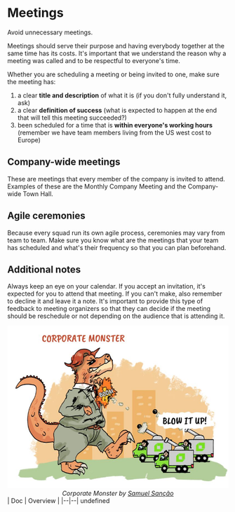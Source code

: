 # Meetings

Avoid unnecessary meetings.

Meetings should serve their purpose and having everybody together at the same time has its costs. It's important that we understand the reason why a meeting was called and to be respectful to everyone's time.

Whether you are scheduling a meeting or being invited to one, make sure the meeting has:

1. a clear **title and description** of what it is (if you don't fully understand it, ask)
2. a clear **definition of success** (what is expected to happen at the end that will tell this meeting succeeded?)
3. been scheduled for a time that is **within everyone's working hours** (remember we have team members living from the US west cost to Europe)

## Company-wide meetings

These are meetings that every member of the company is invited to attend. Examples of these are the Monthly Company Meeting and the Company-wide Town Hall.

## Agile ceremonies

Because every squad run its own agile process, ceremonies may vary from team to team. Make sure you know what are the meetings that your team has scheduled and what's their frequency so that you can plan beforehand.

## Additional notes

Always keep an eye on your calendar. If you accept an invitation, it's expected for you to attend that meeting. If you can't make, also remember to decline it and leave it a note. It's important to provide this type of feedback to meeting organizers so that they can decide if the meeting should be reschedule or not depending on the audience that is attending it.


<div align="center">
  <img alt="Corporate Monster" src="./corporate-monster.jpeg" />
  <i>Corporate Monster by <a href="https://github.com/samuelsancao">Samuel Sanção</a></i>
</div>
<!-- prettier-ignore-start -->
<!-- start_toc -->
| Doc | Overview |
|--|--|

<!-- end_toc -->
<!-- prettier-ignore-end -->undefined